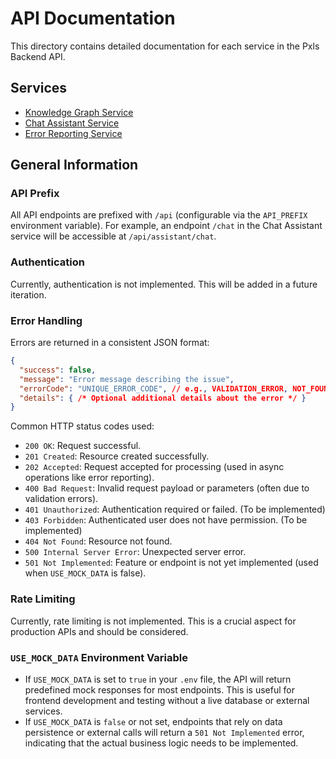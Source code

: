 # API Documentation

This directory contains detailed documentation for each service in the Pxls Backend API.

## Services

- [Knowledge Graph Service](./knowledge-graph.md)
- [Chat Assistant Service](./assistant.md)
- [Error Reporting Service](./error-reporting.md)

## General Information

### API Prefix
All API endpoints are prefixed with `/api` (configurable via the `API_PREFIX` environment variable). For example, an endpoint `/chat` in the Chat Assistant service will be accessible at `/api/assistant/chat`.

### Authentication
Currently, authentication is not implemented. This will be added in a future iteration.

### Error Handling
Errors are returned in a consistent JSON format:
```json
{
  "success": false,
  "message": "Error message describing the issue",
  "errorCode": "UNIQUE_ERROR_CODE", // e.g., VALIDATION_ERROR, NOT_FOUND, INTERNAL_SERVER_ERROR
  "details": { /* Optional additional details about the error */ }
}
```
Common HTTP status codes used:
- `200 OK`: Request successful.
- `201 Created`: Resource created successfully.
- `202 Accepted`: Request accepted for processing (used in async operations like error reporting).
- `400 Bad Request`: Invalid request payload or parameters (often due to validation errors).
- `401 Unauthorized`: Authentication required or failed. (To be implemented)
- `403 Forbidden`: Authenticated user does not have permission. (To be implemented)
- `404 Not Found`: Resource not found.
- `500 Internal Server Error`: Unexpected server error.
- `501 Not Implemented`: Feature or endpoint is not yet implemented (used when `USE_MOCK_DATA` is false).

### Rate Limiting
Currently, rate limiting is not implemented. This is a crucial aspect for production APIs and should be considered.

### `USE_MOCK_DATA` Environment Variable
- If `USE_MOCK_DATA` is set to `true` in your `.env` file, the API will return predefined mock responses for most endpoints. This is useful for frontend development and testing without a live database or external services.
- If `USE_MOCK_DATA` is `false` or not set, endpoints that rely on data persistence or external calls will return a `501 Not Implemented` error, indicating that the actual business logic needs to be implemented. 